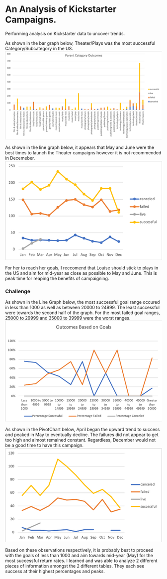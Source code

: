 # An Analysis of Kickstarter Campaigns. 
Performing analysis on Kickstarter data to uncover trends.  

As shown in the bar graph below, Theater/Plays was the most successful Category/Subcategory in the US. 
![Parent Category Outcomes](ParentCategoryOutcomes.png)


As shown in the line graph below, it appears that May and June were the best times to launch the Theater campaigns however it is not recommended in Decemeber.  
![Outcomes Based on Launch Date Line Graph](OutcomesBasedonLaunchDateLineGraph.png)

For her to reach her goals, I reccomend that Louise should stick to plays in the US and aim for mid-year as close as possible to May and June. This is peak time for reaping the benefits of campaigning.   

### Challenge

As shown in the Line Graph below, the most successful goal range occured in less than 1000 as well as between 20000 to 24999. The least successful were towards the second half of the graph. For the most failed goal ranges, 25000 to 29999 and 35000 to 39999 were the worst ranges.  
![Outcomes Based on Goals Line Graph](OutcomesBasedonGoalsLineGraph2.png)


As shown in the PivotChart below, April began the upward trend to success and peaked in May to eventually decline. The failures did not appear to get too high and almost remained constant. Regardless, December would not be a good time to have this campaign.    
![Outcomes Based on Launch Date](OutcomesBasedOnLaunchDate2.png)

Based on these observations respectively, it is probably best to proceed with the goals of less than 1000 and aim towards mid-year (May) for the most successful return rates. I learned and was able to analyze 2 different pieces of information amongst the 2 different tables. They each see success at their highest percentages and peaks.  
